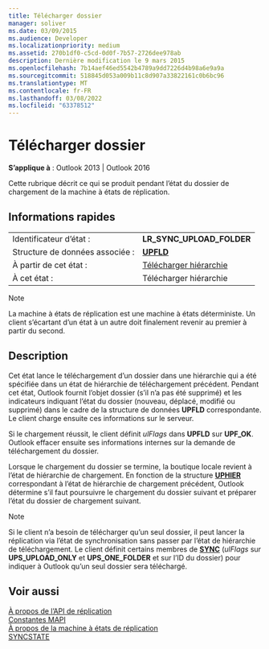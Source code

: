 ```yaml
---
title: Télécharger dossier
manager: soliver
ms.date: 03/09/2015
ms.audience: Developer
ms.localizationpriority: medium
ms.assetid: 270b1df0-c5cd-0d0f-7b57-2726dee978ab
description: Dernière modification le 9 mars 2015
ms.openlocfilehash: 7b14aef46ed5542b4789a9dd7226d4b98a6e9a9a
ms.sourcegitcommit: 518845d053a009b11c8d907a33822161c0b6bc96
ms.translationtype: MT
ms.contentlocale: fr-FR
ms.lasthandoff: 03/08/2022
ms.locfileid: "63378512"
---
```

# <a name="upload-folder-state"></a>Télécharger dossier

**S’applique à** : Outlook 2013 | Outlook 2016
  
 Cette rubrique décrit ce qui se produit pendant l’état du dossier de chargement de la machine à états de réplication.
  
## <a name="quick-info"></a>Informations rapides

|||
|:-----|:-----|
|Identificateur d’état :  <br/> |**LR_SYNC_UPLOAD_FOLDER** <br/> |
|Structure de données associée :  <br/> |**[UPFLD](upfld.md)** <br/> |
|À partir de cet état :  <br/> |[Télécharger hiérarchie](upload-hierarchy-state.md) <br/> |
|À cet état :  <br/> |Télécharger hiérarchie  <br/> |

> [!NOTE]
> La machine à états de réplication est une machine à états déterministe. Un client s’écartant d’un état à un autre doit finalement revenir au premier à partir du second.
  
## <a name="description"></a>Description

Cet état lance le téléchargement d’un dossier dans une hiérarchie qui a été spécifiée dans un état de hiérarchie de téléchargement précédent. Pendant cet état, Outlook fournit l’objet dossier (s’il n’a pas été supprimé) et les indicateurs indiquant l’état du dossier (nouveau, déplacé, modifié ou supprimé) dans le cadre de la structure de données **UPFLD** correspondante. Le client charge ensuite ces informations sur le serveur.
  
Si le chargement réussit, le client définit *ulFlags* dans **UPFLD** sur **UPF_OK**. Outlook effacer ensuite ses informations internes sur la demande de téléchargement du dossier.
  
Lorsque le chargement du dossier se termine, la boutique locale revient à l’état de hiérarchie de chargement. En fonction de la structure **[UPHIER](uphier.md)** correspondant à l’état de hiérarchie de chargement précédent, Outlook détermine s’il faut poursuivre le chargement du dossier suivant et préparer l’état du dossier de chargement suivant.
  
> [!NOTE]
> Si le client n’a besoin de télécharger qu’un seul dossier, il peut lancer [](synchronize-state.md) la réplication via l’état de synchronisation sans passer par l’état de hiérarchie de téléchargement. Le client définit certains membres de **[SYNC](sync.md)** (*ulFlags* sur **UPS_UPLOAD_ONLY** et **UPS_ONE_FOLDER** et sur l’ID du dossier) pour indiquer à Outlook qu’un seul dossier sera téléchargé.
  
## <a name="see-also"></a>Voir aussi

[À propos de l’API de réplication](about-the-replication-api.md)  
[Constantes MAPI](mapi-constants.md)  
[À propos de la machine à états de réplication](about-the-replication-state-machine.md)  
[SYNCSTATE](syncstate.md)
